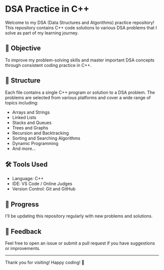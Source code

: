 # DSA Practice in C++

Welcome to my DSA (Data Structures and Algorithms) practice repository!  
This repository contains C++ code solutions to various DSA problems that I solve as part of my learning journey.

## 📌 Objective
To improve my problem-solving skills and master important DSA concepts through consistent coding practice in C++.

## 📂 Structure
Each file contains a single C++ program or solution to a DSA problem. The problems are selected from various platforms and cover a wide range of topics including:

- Arrays and Strings
- Linked Lists
- Stacks and Queues
- Trees and Graphs
- Recursion and Backtracking
- Sorting and Searching Algorithms
- Dynamic Programming
- And more...

## 🛠️ Tools Used
- Language: C++
- IDE: VS Code / Online Judges
- Version Control: Git and GitHub

## 📅 Progress
I'll be updating this repository regularly with new problems and solutions.

## 💬 Feedback
Feel free to open an issue or submit a pull request if you have suggestions or improvements.

---

Thank you for visiting! Happy coding! 🚀
